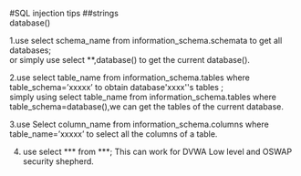 #SQL injection tips
##strings  
database()  

1.use select schema_name from information_schema.schemata to get all databases;   
or simply use select **,database() to get the current database().  

2.use select table_name from information_schema.tables where table_schema=’xxxxx’ to obtain database'xxxx''s tables ;  
simply using select table_name from information_schema.tables where table_schema=database(),we can get the tables of the current database.  

3.use Select column_name from information_schema.columns where table_name=’xxxxx’ to select all the columns of a table.  

4. use select *** from ***;
This can  work for DVWA Low level and OSWAP security shepherd.
